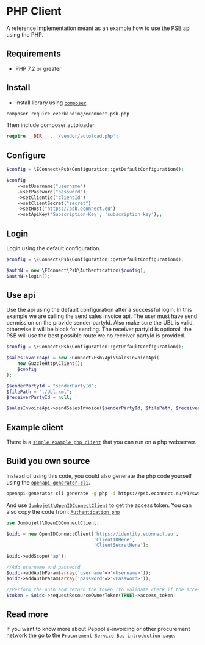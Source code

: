 # PHP Client

A reference implementation meant as an example how to use the PSB api using the PHP.

## Requirements

- PHP 7.2 or greater

## Install

- Install library using [`composer`][0].

```sh
composer require everbinding/econnect-psb-php
```

Then include composer autoloader.

```php
require __DIR__ . '/vendor/autoload.php';
```

## Configure

```php
$config = \EConnect\Psb\Configuration::getDefaultConfiguration();

$config
    ->setUsername("username")
    ->setPassword("password");
    ->setClientId("clientId")
    ->setClientSecret("secret")
    ->setHost("https://psb.econnect.eu")
    ->setApiKey('Subscription-Key', 'subscription key');;

```

## Login

Login using the default configuration.

```php
$config = \EConnect\Psb\Configuration::getDefaultConfiguration();

$authN = new \EConnect\Psb\Authentication($config);
$authN->login();
```

## Use api

Use the api using the default configuration after a successful login.
In this example we are calling the send sales invoice api. The user must have send permission on the provide sender partyId. Also make sure the UBL is valid, otherwise it will be block for sending. The receiver partyId is optional, the PSB will use the best possible route we no receiver partyId is provided.

```php
$config = \EConnect\Psb\Configuration::getDefaultConfiguration();

$salesInvoiceApi = new EConnect\Psb\Api\SalesInvoiceApi(
    new GuzzleHttp\Client();
    $config
);

$senderPartyId = "senderPartyId";
$filePath = "./Ubl.xml";
$receiverPartyId = null;

$salesInvoiceApi->sendSalesInvoice($senderPartyId, $filePath, $receiverPartyId);
```

## Example client

There is a [`simple example php client`][1] that you can run on a php webserver.

## Build you own source

Instead of using this code, you could also generate the php code yourself using the [`openapi-generator-cli`][2].

```sh
openapi-generator-cli generate -g php -i https://psb.econnect.eu/v1/swagger.json?subscriptionKey={your-subscription} -o C:\temp --additional-properties=invokerPackage=EConnect\Psb
```

And use [`Jumbojett\OpenIDConnectClient`][3] to get the access token.
You can also copy the code from: [`Authentication.php`][4]

```php
use Jumbojett\OpenIDConnectClient;

$oidc = new OpenIDConnectClient('https://identity.econnect.eu',
                                'ClientIDHere',
                                'ClientSecretHere');

$oidc->addScope('ap');

//Add username and password
$oidc->addAuthParam(array('username'=>'<Username>'));
$oidc->addAuthParam(array('password'=>'<Password>'));

//Perform the auth and return the token (to validate check if the access_token property is there and a valid JWT) :
$token = $oidc->requestResourceOwnerToken(TRUE)->access_token;
```

## Read more

If you want to know more about Peppol e-invoicing or other procurement network the go to the [`Procurement Service Bus introduction page`][5].

[0]: https://getcomposer.org/
[1]: ./Example.php
[2]: https://github.com/OpenAPITools/openapi-generator-cli
[3]: https://github.com/jumbojett/OpenID-Connect-PHP#example-5-request-resource-owners-token-with-client-auth
[4]: ./lib/Authentication.php
[5]: https://psb.econnect.eu/introduction/overview.html